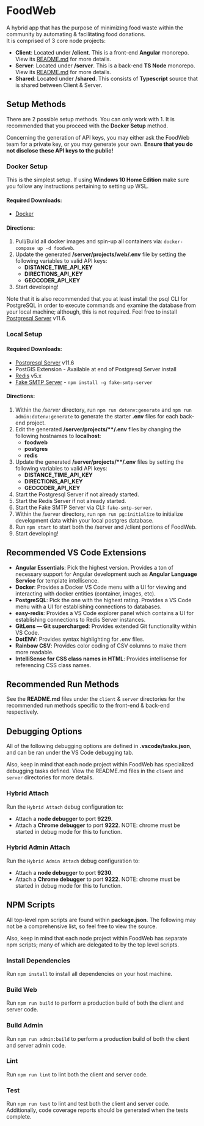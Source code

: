 # FoodWeb

A hybrid app that has the purpose of minimizing food waste within the community by automating & facilitating food donations.<br>
It is comprised of 3 core node projects:

  - **Client**: Located under **/client**. This is a front-end **Angular** monorepo. View its [README.md](https://github.com/marknemm/FoodWeb/blob/master/client/README.md) for more details.
  - **Server**: Located under **/server**. This is a back-end **TS Node** monorepo. View its [README.md](https://github.com/marknemm/FoodWeb/blob/master/server/README.md) for more details.
  - **Shared**: Located under **/shared**. This consists of **Typescript** source that is shared between Client & Server.

## Setup Methods

There are 2 possible setup methods. You can only work with 1. It is recommended that you proceed with the **Docker Setup** method.

Concerning the generation of API keys, you may either ask the FoodWeb team for a private key, or you may generate your own. **Ensure that you do not disclose these API keys to the public!**



### Docker Setup

This is the simplest setup. If using **Windows 10 Home Edition** make sure you follow any instructions pertaining to setting up WSL.

#### Required Downloads:

  - [Docker](https://docs.docker.com/install/)

#### Directions:

  1. Pull/Build all docker images and spin-up all containers via: `docker-compose up -d foodweb`.
  2. Update the generated **/server/projects/web/.env** file by setting the following variables to valid API keys:
      - **DISTANCE_TIME_API_KEY**
      - **DIRECTIONS_API_KEY**
      - **GEOCODER_API_KEY**
  3. Start developing!

Note that it is also recommended that you at least install the psql CLI for PostgreSQL in order to execute commands and examine the database from your local machine; although, this is not required. Feel free to install [Postgresql Server](https://www.postgresql.org/download/) v11.6.

### Local Setup

#### Required Downloads:

  - [Postgresql Server](https://www.postgresql.org/download/) v11.6
  - PostGIS Extension - Available at end of Postgresql Server install
  - [Redis](https://redis.io/download) v5.x
  - [Fake SMTP Server](https://github.com/ReachFive/fake-smtp-server) - `npm install -g fake-smtp-server`

#### Directions:

  1. Within the */server* directory, run `npm run dotenv:generate` and `npm run admin:dotenv:generate` to generate the starter **.env** files for each back-end project.
  2. Edit the generated **/server/projects/\*\*/.env** files by changing the following hostnames to **localhost**:
      - **foodweb**
      - **postgres**
      - **redis**
  3. Update the generated **/server/projects/\*\*/.env** files by setting the following variables to valid API keys:
      - **DISTANCE_TIME_API_KEY**
      - **DIRECTIONS_API_KEY**
      - **GEOCODER_API_KEY**
  4. Start the Postgresql Server if not already started.
  5. Start the Redis Server if not already started.
  6. Start the Fake SMTP Server via CLI: `fake-smtp-server`.
  7. Within the /server directory, run `npm run pg:initialize` to initialize development data within your local postgres database.
  8. Run `npm start` to start both the /server and /client portions of FoodWeb.
  9. Start developing!

  

## Recommended VS Code Extensions

  - **Angular Essentials**: Pick the highest version. Provides a ton of necessary support for Angular development such as **Angular Language Service** for template intellisence.
  - **Docker**: Provides a Docker VS Code menu with a UI for viewing and interacting with docker entities (container, images, etc).
  - **PostgreSQL**: Pick the one with the highest rating. Provides a VS Code menu with a UI for establishing connections to databases.
  - **easy-redis**: Provides a VS Code explorer panel which contains a UI for establishing connections to Redis Server instances.
  - **GitLens — Git supercharged**: Provides extended Git functionality within VS Code.
  - **DotENV**: Provides syntax highlighting for .env files.
  - **Rainbow CSV**: Provides color coding of CSV columns to make them more readable.
  - **IntelliSense for CSS class names in HTML**: Provides intellisense for referencing CSS class names.



## Recommended Run Methods

See the **README.md** files under the `client` & `server` directories for the recommended run methods specific to the front-end & back-end respectively.



## Debugging Options

All of the following debugging options are defined in **.vscode/tasks.json**, and can be ran under the VS Code debugging tab.

Also, keep in mind that each node project within FoodWeb has specialized debugging tasks defined. View the README.md files in the `client` and `server` directories for more details.

### Hybrid Attach

Run the `Hybrid Attach` debug configuration to:

  - Attach a **node debugger** to port **9229**.
  - Attach a **Chrome debugger** to port **9222**. NOTE: chrome must be started in debug mode for this to function.

### Hybrid Admin Attach

Run the `Hybrid Admin Attach` debug configuration to:

  - Attach a **node debugger** to port **9230**.
  - Attach a **Chrome debugger** to port **9222**. NOTE: chrome must be started in debug mode for this to function.



## NPM Scripts

All top-level npm scripts are found within **package.json**. The following may not be a comprehensive list, so feel free to view the source.

Also, keep in mind that each node project within FoodWeb has separate npm scripts; many of which are delegated to by the top level scripts.

### Install Dependencies

Run `npm install` to install all dependencies on your host machine.

### Build Web

Run `npm run build` to perform a production build of both the client and server code.

### Build Admin

Run `npm run admin:build` to perform a production build of both the client and server admin code.

### Lint

Run `npm run lint` to lint both the client and server code.

### Test

Run `npm run test` to lint and test both the client and server code. Additionally, code coverage reports should be generated when the tests complete.
